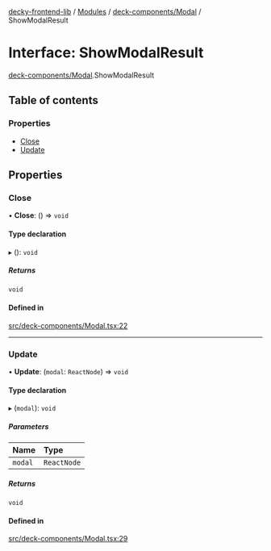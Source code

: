 [decky-frontend-lib](../README.md) / [Modules](../modules.md) / [deck-components/Modal](../modules/deck_components_Modal.md) / ShowModalResult

# Interface: ShowModalResult

[deck-components/Modal](../modules/deck_components_Modal.md).ShowModalResult

## Table of contents

### Properties

- [Close](deck_components_Modal.ShowModalResult.md#close)
- [Update](deck_components_Modal.ShowModalResult.md#update)

## Properties

### Close

• **Close**: () => `void`

#### Type declaration

▸ (): `void`

##### Returns

`void`

#### Defined in

[src/deck-components/Modal.tsx:22](https://github.com/SteamDeckHomebrew/decky-frontend-lib/blob/82ed487/src/deck-components/Modal.tsx#L22)

___

### Update

• **Update**: (`modal`: `ReactNode`) => `void`

#### Type declaration

▸ (`modal`): `void`

##### Parameters

| Name | Type |
| :------ | :------ |
| `modal` | `ReactNode` |

##### Returns

`void`

#### Defined in

[src/deck-components/Modal.tsx:29](https://github.com/SteamDeckHomebrew/decky-frontend-lib/blob/82ed487/src/deck-components/Modal.tsx#L29)
